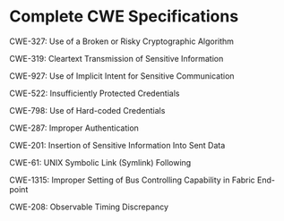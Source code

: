 

# Complete CWE Specifications

CWE-327: Use of a Broken or Risky Cryptographic Algorithm

CWE-319: Cleartext Transmission of Sensitive Information

CWE-927: Use of Implicit Intent for Sensitive Communication

CWE-522: Insufficiently Protected Credentials

CWE-798: Use of Hard-coded Credentials

CWE-287: Improper Authentication

CWE-201: Insertion of Sensitive Information Into Sent Data

CWE-61: UNIX Symbolic Link (Symlink) Following

CWE-1315: Improper Setting of Bus Controlling Capability in Fabric End-point

CWE-208: Observable Timing Discrepancy